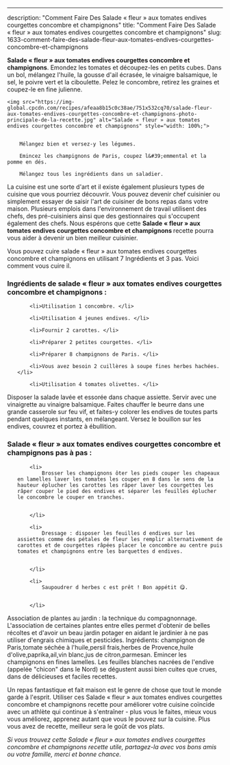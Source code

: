 ---
description: "Comment Faire Des Salade « fleur » aux tomates endives courgettes concombre et champignons"
title: "Comment Faire Des Salade « fleur » aux tomates endives courgettes concombre et champignons"
slug: 1633-comment-faire-des-salade-fleur-aux-tomates-endives-courgettes-concombre-et-champignons

<p>
	<strong>Salade « fleur » aux tomates endives courgettes concombre et champignons</strong>. 
	Emondez les tomates et découpez-les en petits cubes. Dans un bol, mélangez l&#39;huile, la gousse d&#39;ail écrasée, le vinaigre balsamique, le sel, le poivre vert et la ciboulette. Pelez le concombre, retirez les graines et coupez-le en fine julienne.
</p>
<p>
	
	<img src="https://img-global.cpcdn.com/recipes/afeaa8b15c0c38ae/751x532cq70/salade-fleur-aux-tomates-endives-courgettes-concombre-et-champignons-photo-principale-de-la-recette.jpg" alt="Salade « fleur » aux tomates endives courgettes concombre et champignons" style="width: 100%;">
	
	
		Mélangez bien et versez-y les légumes.
	
		Emincez les champignons de Paris, coupez l&#39;emmental et la pomme en dés.
	
		Mélangez tous les ingrédients dans un saladier.
	
</p>

La cuisine est une sorte d'art et il existe également plusieurs types de cuisine que vous pourriez découvrir. Vous pouvez devenir chef cuisinier ou simplement essayer de saisir l'art de cuisiner de bons repas dans votre maison. Plusieurs emplois dans l'environnement de travail utilisent des chefs, des pré-cuisiniers ainsi que des gestionnaires qui s'occupent également des chefs. Nous espérons que cette <strong> Salade « fleur » aux tomates endives courgettes concombre et champignons </strong> recette pourra vous aider à devenir un bien meilleur cuisinier.

<!--inarticleads1-->

Vous pouvez cuire salade « fleur » aux tomates endives courgettes concombre et champignons en utilisant 7 Ingrédients et 3 pas. Voici comment vous cuire il.

<h3>Ingrédients de salade « fleur » aux tomates endives courgettes concombre et champignons :</h3>

<ol>
	
		<li>Utilisation 1 concombre. </li>
	
		<li>Utilisation 4 jeunes endives. </li>
	
		<li>Fournir 2 carottes. </li>
	
		<li>Préparer 2 petites courgettes. </li>
	
		<li>Préparer 8 champignons de Paris. </li>
	
		<li>Vous avez besoin 2 cuillères à soupe fines herbes hachées. </li>
	
		<li>Utilisation 4 tomates olivettes. </li>
	
</ol>

Disposer la salade lavée et essorée dans chaque assiette. Servir avec une vinaigrette au vinaigre balsamique. Faites chauffer le beurre dans une grande casserole sur feu vif, et faites-y colorer les endives de toutes parts pendant quelques instants, en mélangeant. Versez le bouillon sur les endives, couvrez et portez à ébullition. 

<!--inarticleads2-->

<h3>Salade « fleur » aux tomates endives courgettes concombre et champignons pas à pas :</h3>

<ol>
	
		<li>
			Brosser les champignons ôter les pieds couper les chapeaux en lamelles laver les tomates les couper en 8 dans le sens de la hauteur éplucher les carottes les râper laver les courgettes les râper couper le pied des endives et séparer les feuilles éplucher le concombre le couper en tranches.
			
			
		</li>
	
		<li>
			Dressage : disposer les feuilles d endives sur les assiettes comme des pétales de fleur les remplir alternativement de carottes et de courgettes râpées placer le concombre au centre puis tomates et champignons entre les barquettes d endives.
			
			
		</li>
	
		<li>
			Saupoudrer d herbes c est prêt ! Bon appétit 😋.
			
			
		</li>
	
</ol>

Association de plantes au jardin : la technique du compagnonnage. L&#39;association de certaines plantes entre elles permet d&#39;obtenir de belles récoltes et d&#39;avoir un beau jardin potager en aidant le jardinier à ne pas utiliser d&#39;engrais chimiques et pesticides. Ingrédients: champignon de Paris,tomate séchée à l&#39;huile,persil frais,herbes de Provence,huile d&#39;olive,paprika,ail,vin blanc,jus de citron,parmesan. Emincer les champignons en fines lamelles. Les feuilles blanches nacrées de l&#39;endive (appelée &#34;chicon&#34; dans le Nord) se dégustent aussi bien cuites que crues, dans de délicieuses et faciles recettes. 

<!--inarticleads1-->

<p>
Un repas fantastique et fait maison est le genre de chose que tout le monde garde à l'esprit. Utiliser ces Salade « fleur » aux tomates endives courgettes concombre et champignons recette pour améliorer votre cuisine coïncide avec un athlète qui continue à s'entraîner - plus vous le faites, mieux vous vous améliorez, apprenez autant que vous le pouvez sur la cuisine. Plus vous avez de recette, meilleur sera le goût de vos plats.
</p>

<p>
<i>Si vous trouvez cette Salade « fleur » aux tomates endives courgettes concombre et champignons recette utile, partagez-la avec vos bons amis ou votre famille, merci et bonne chance.</i>
</p>
